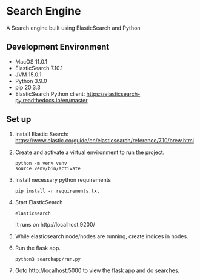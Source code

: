 # Search Engine

A Search engine built using ElasticSearch and Python

## Development Environment

* MacOS 11.0.1
* ElasticSearch 7.10.1
* JVM 15.0.1
* Python 3.9.0
* pip 20.3.3
* ElasticSearch Python client: https://elasticsearch-py.readthedocs.io/en/master

## Set up

1. Install Elastic Search: https://www.elastic.co/guide/en/elasticsearch/reference/7.10/brew.html

2. Create and activate a virtual environment to run the project.
	```
	python -m venv venv
	source venv/bin/activate
	```
3. Install necessary python requirements
	```
	pip install -r requirements.txt
	```
4. Start ElasticSearch
	```
	elasticsearch
	```
	It runs on http://localhost:9200/
5. While elasticsearch node/nodes are running, create indices in nodes.
6. Run the flask app.
	```
	python3 searchapp/run.py
	```
7. Goto http://localhost:5000 to view the flask app and do searches.

